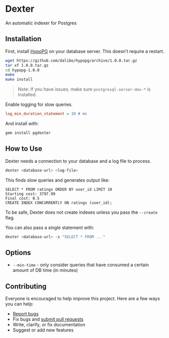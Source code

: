# Dexter

An automatic indexer for Postgres

## Installation

First, install [HypoPG](https://github.com/dalibo/hypopg) on your database server. This doesn’t require a restart.

```sh
wget https://github.com/dalibo/hypopg/archive/1.0.0.tar.gz
tar xf 1.0.0.tar.gz
cd hypopg-1.0.0
make
make install
```

> Note: If you have issues, make sure `postgresql-server-dev-*` is installed.

Enable logging for slow queries.

```ini
log_min_duration_statement = 10 # ms
```

And install with:

```sh
gem install pgdexter
```

## How to Use

Dexter needs a connection to your database and a log file to process.

```sh
dexter <database-url> <log-file>
```

This finds slow queries and generates output like:

```
SELECT * FROM ratings ORDER BY user_id LIMIT 10
Starting cost: 3797.99
Final cost: 0.5
CREATE INDEX CONCURRENTLY ON ratings (user_id);
```

To be safe, Dexter does not create indexes unless you pass the `--create` flag.

You can also pass a single statement with:

```sh
dexter <database-url> -s "SELECT * FROM ..."
```

## Options

- `--min-time` - only consider queries that have consumed a certain amount of DB time (in minutes)

## Contributing

Everyone is encouraged to help improve this project. Here are a few ways you can help:

- [Report bugs](https://github.com/ankane/dexter/issues)
- Fix bugs and [submit pull requests](https://github.com/ankane/dexter/pulls)
- Write, clarify, or fix documentation
- Suggest or add new features

